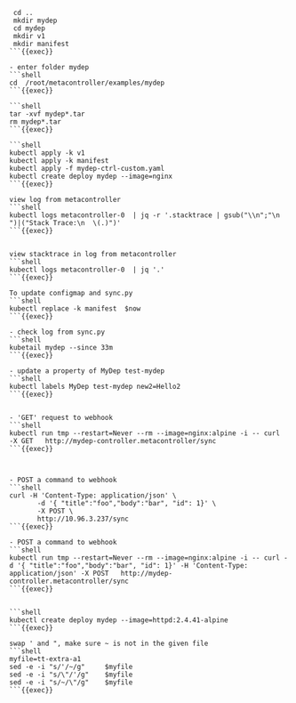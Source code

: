
```shell
 cd ..
 mkdir mydep
 cd mydep
 mkdir v1
 mkdir manifest
```{{exec}}

- enter folder mydep
```shell
cd  /root/metacontroller/examples/mydep
```{{exec}}

```shell
tar -xvf mydep*.tar
rm mydep*.tar
```{{exec}}

```shell
kubectl apply -k v1
kubectl apply -k manifest
kubectl apply -f mydep-ctrl-custom.yaml
kubectl create deploy mydep --image=nginx 
```{{exec}}

view log from metacontroller
```shell
kubectl logs metacontroller-0  | jq -r '.stacktrace | gsub("\\n";"\n    ")|("Stack Trace:\n  \(.)")'
```{{exec}}


view stacktrace in log from metacontroller
```shell
kubectl logs metacontroller-0  | jq '.'
```{{exec}}

To update configmap and sync.py
```shell
kubectl replace -k manifest  $now
```{{exec}}

- check log from sync.py
```shell
kubetail mydep --since 33m
```{{exec}}

- update a property of MyDep test-mydep
```shell
kubectl labels MyDep test-mydep new2=Hello2
```{{exec}}


- 'GET' request to webhook
```shell
kubectl run tmp --restart=Never --rm --image=nginx:alpine -i -- curl   -X GET   http://mydep-controller.metacontroller/sync
```{{exec}}



- POST a command to webhook
```shell
curl -H 'Content-Type: application/json' \
       -d '{ "title":"foo","body":"bar", "id": 1}' \
       -X POST \
       http://10.96.3.237/sync  
```{{exec}}

- POST a command to webhook
```shell
kubectl run tmp --restart=Never --rm --image=nginx:alpine -i -- curl -d '{ "title":"foo","body":"bar", "id": 1}' -H 'Content-Type: application/json' -X POST   http://mydep-controller.metacontroller/sync
```{{exec}}


```shell
kubectl create deploy mydep --image=httpd:2.4.41-alpine
```{{exec}}

swap ' and ", make sure ~ is not in the given file
```shell
myfile=tt-extra-a1
sed -e -i "s/'/~/g"     $myfile 
sed -e -i "s/\"/'/g"    $myfile
sed -e -i "s/~/\"/g"    $myfile
```{{exec}}
